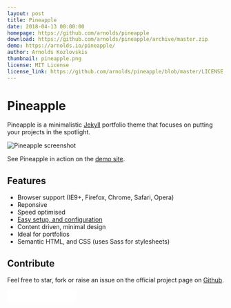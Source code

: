 ```yaml
---
layout: post
title: Pineapple
date: 2018-04-13 00:00:00
homepage: https://github.com/arnolds/pineapple
download: https://github.com/arnolds/pineapple/archive/master.zip
demo: https://arnolds.io/pineapple/
author: Arnolds Kozlovskis
thumbnail: pineapple.png
license: MIT License
license_link: https://github.com/arnolds/pineapple/blob/master/LICENSE.md
---
```


# Pineapple

Pineapple is a minimalistic [Jekyll](https://jekyllrb.com) portfolio theme that focuses on putting your projects in the spotlight.

![Pineapple screenshot](https://user-images.githubusercontent.com/9528895/38713105-6dda8a74-3ec7-11e8-8062-8aa6cf24c795.jpg)

See Pineapple in action on the [demo site](https://arnolds.io/pineapple/).

## Features

- Browser support (IE9+, Firefox, Chrome, Safari, Opera)
- Reponsive
- Speed optimised
- [Easy setup, and configuration](https://github.com/arnolds/pineapple/blob/master/README.md)
- Content driven, minimal design
- Ideal for portfolios
- Semantic HTML, and CSS (uses Sass for stylesheets)

## Contribute

Feel free to star, fork or raise an issue on the official project page on [Github](https://github.com/arnolds/pineapple/).

<iframe src="//ghbtns.com/github-btn.html?user=arnolds&repo=pineapple&type=star&count=true&size=large" frameborder="0" scrolling="0" width="160px" height="30px"></iframe>
